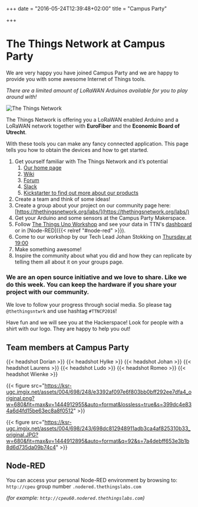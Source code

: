 +++
date = "2016-05-24T12:39:48+02:00"
title = "Campus Party"

+++

# The Things Network at Campus Party

We are very happy you have joined Campus Party and we are happy to provide you with some awesome Internet of Things tools.

_There are a limited amount of LoRaWAN Arduinos available for you to play around with!_

![The Things Network](https://thethingsnetwork.org/static/ttn/media/The%20Things%20Uitlijning.svg)

The Things Network is offering you a LoRaWAN enabled Arduino and a LoRaWAN network together with **EuroFiber** and the **Economic Board of Utrecht**.

With these tools you can make any fancy connected application. This page tells you how to obtain the devices and how to get started.

1. Get yourself familiar with The Things Network and it’s potential
    1. [Our home page](http://www.thethingsnetwork.org)
    2. [Wiki](http://staging.thethingsnetwork.org/wiki/Home)
    3. [Forum](http://forum.thethingsnetwork.org)
    4. [Slack](http://slack.thethingsnetwork.org)
    5. [Kickstarter to find out more about our products](https://www.kickstarter.com/projects/419277966/the-things-network)
2. Create a team and think of some ideas!
3. Create a group about your project on our community page here: [https://thethingsnetwork.org/labs/](https://thethingsnetwork.org/labs/)
4. Get your Arduino and some sensors at the Campus Party Makerspace.
5. Follow [The Things Uno Workshop](https://github.com/TheThingsNetwork/examples/tree/master/workshops/TheThingsUno) and see your data in TTN's [dashboard](http://staging.thethingsnetwork.org/applications) or in [Node-RED]({{< relref "#node-red" >}}).
6. Come to our workshop by our Tech Lead Johan Stokking on [Thursday at 19:00](http://campuse.ro/events/campus-party-europe-2016/workshop/workshop-iot-johan-stokking-cpeu4/)
7. Make something awesome!
8. Inspire the community about what you did and how they can replicate by telling them all about it on your groups page.

### We are an open source initiative and we love to share. Like we do this week. You can keep the hardware if you share your project with our community.

We love to follow your progress through social media. So please tag `@thethingsntwrk` and use hashtag `#TTNCP2016`!

Have fun and we will see you at the Hackerspace! Look for people with a shirt with our logo. They are happy to help you out!

## Team members at Campus Party

{{< headshot Dorian >}}
{{< headshot Hylke >}}
{{< headshot Johan >}}
{{< headshot Laurens >}}
{{< headshot Ludo >}}
{{< headshot Romeo >}}
{{< headshot Wienke >}}

{{< figure src="https://ksr-ugc.imgix.net/assets/004/698/248/e3392af097e6f803bb0bff292ee7dfa4_original.png?w=680&fit=max&v=1444912955&auto=format&lossless=true&s=399dc4e834a6d4fd15be63ec8a8f0512" >}}

{{< figure src="https://ksr-ugc.imgix.net/assets/004/698/243/698dc812948911adb3ca4af825310b33_original.JPG?w=680&fit=max&v=1444912895&auto=format&q=92&s=7a4debff653e3b1b8d6d735da09b74c4" >}}

## Node-RED

You can access your personal Node-RED environment by browsing to:
`http://cpeu` group number `.nodered.thethingslabs.com`

_(for example: `http://cpeu60.nodered.thethingslabs.com`)_
